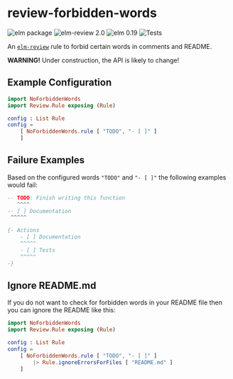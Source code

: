 # review-forbidden-words

![elm package](https://img.shields.io/elm-package/v/sparksp/elm-review-forbidden-words)
![elm-review 2.0](https://img.shields.io/badge/elm--review-2.0-%231293D8)
![elm 0.19](https://img.shields.io/badge/elm-0.19-%231293D8)
![Tests](https://github.com/sparksp/elm-review-forbidden-words/workflows/Tests/badge.svg)

An [`elm-review`](https://package.elm-lang.org/packages/jfmengels/elm-review/latest/) rule to forbid certain words in comments and README.

**WARNING!** Under construction, the API is likely to change!

## Example Configuration

```elm
import NoForbiddenWords
import Review.Rule exposing (Rule)

config : List Rule
config =
    [ NoForbiddenWords.rule [ "TODO", "- [ ]" ]
    ]
```

## Failure Examples

Based on the configured words `"TODO"` and `"- [ ]"` the following examples would fail:

```elm
-- TODO: Finish writing this function
   ^^^^
-- [ ] Documentation
 ^^^^^
```

```elm
{- Actions
    - [ ] Documentation
    ^^^^^
    - [ ] Tests
    ^^^^^
-}
```

## Ignore README.md

If you do not want to check for forbidden words in your README file then you can ignore the README like this:

```elm
import NoForbiddenWords
import Review.Rule exposing (Rule)

config : List Rule
config =
    [ NoForbiddenWords.rule [ "TODO", "- [ ]" ]
        |> Rule.ignoreErrorsForFiles [ "README.md" ]
    ]
```